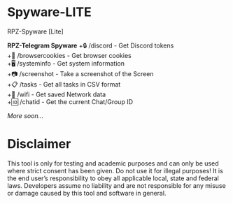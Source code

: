 # Spyware-LITE
RPZ-Spyware [Lite] 

**RPZ-Telegram Spyware**
+🔒 /discord - Get Discord tokens                        
+🍪 /browsercookies - Get browser cookies                        
+🖥️ /systeminfo - Get system information                        
+📷 /screenshot - Take a screenshot of the Screen                        
+📋 /tasks - Get all tasks in CSV format                        
+📡 /wifi - Get saved Network data                        
+🆔 /chatid - Get the current Chat/Group ID                        

_More soon..._


# Disclaimer
This tool is only for testing and academic purposes and can only be used where strict consent has been given. Do not use it for illegal purposes! It is the end user’s responsibility to obey all applicable local, state and federal laws. Developers assume no liability and are not responsible for any misuse or damage caused by this tool and software in general.

